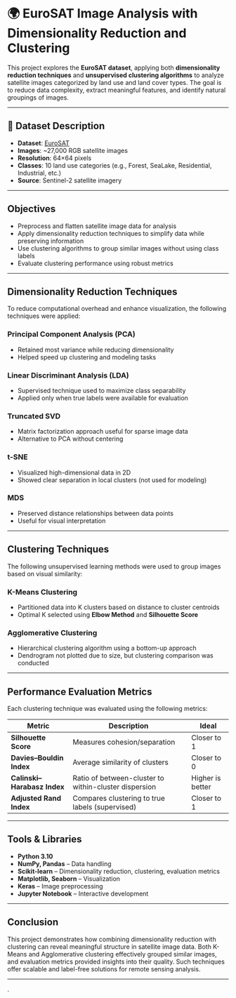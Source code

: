 # 🌍 EuroSAT Image Analysis with Dimensionality Reduction and Clustering

This project explores the **EuroSAT dataset**, applying both **dimensionality reduction techniques** and **unsupervised clustering algorithms** to analyze satellite images categorized by land use and land cover types. The goal is to reduce data complexity, extract meaningful features, and identify natural groupings of images.

---

## 📁 Dataset Description

- **Dataset**: [EuroSAT](https://zenodo.org/record/7711810)
- **Images**: ~27,000 RGB satellite images
- **Resolution**: 64×64 pixels
- **Classes**: 10 land use categories (e.g., Forest, SeaLake, Residential, Industrial, etc.)
- **Source**: Sentinel-2 satellite imagery

---

##  Objectives

- Preprocess and flatten satellite image data for analysis
- Apply dimensionality reduction techniques to simplify data while preserving information
- Use clustering algorithms to group similar images without using class labels
- Evaluate clustering performance using robust metrics

---

##  Dimensionality Reduction Techniques

To reduce computational overhead and enhance visualization, the following techniques were applied:

###  Principal Component Analysis (PCA)
- Retained most variance while reducing dimensionality
- Helped speed up clustering and modeling tasks

###  Linear Discriminant Analysis (LDA)
- Supervised technique used to maximize class separability
- Applied only when true labels were available for evaluation

###  Truncated SVD
- Matrix factorization approach useful for sparse image data
- Alternative to PCA without centering

###  t-SNE
- Visualized high-dimensional data in 2D
- Showed clear separation in local clusters (not used for modeling)

###  MDS
- Preserved distance relationships between data points
- Useful for visual interpretation

---

##  Clustering Techniques

The following unsupervised learning methods were used to group images based on visual similarity:

###  K-Means Clustering
- Partitioned data into K clusters based on distance to cluster centroids
- Optimal K selected using **Elbow Method** and **Silhouette Score**

###  Agglomerative Clustering
- Hierarchical clustering algorithm using a bottom-up approach
- Dendrogram not plotted due to size, but clustering comparison was conducted

---

##  Performance Evaluation Metrics

Each clustering technique was evaluated using the following metrics:

| Metric | Description | Ideal |
|--------|-------------|-------|
| **Silhouette Score** | Measures cohesion/separation | Closer to 1 |
| **Davies–Bouldin Index** | Average similarity of clusters | Closer to 0 |
| **Calinski–Harabasz Index** | Ratio of between-cluster to within-cluster dispersion | Higher is better |
| **Adjusted Rand Index** | Compares clustering to true labels (supervised) | Closer to 1 |

---

##  Tools & Libraries

- **Python 3.10**
- **NumPy, Pandas** – Data handling
- **Scikit-learn** – Dimensionality reduction, clustering, evaluation metrics
- **Matplotlib, Seaborn** – Visualization
- **Keras** – Image preprocessing
- **Jupyter Notebook** – Interactive development

---

##  Conclusion

This project demonstrates how combining dimensionality reduction with clustering can reveal meaningful structure in satellite image data. Both K-Means and Agglomerative clustering effectively grouped similar images, and evaluation metrics provided insights into their quality. Such techniques offer scalable and label-free solutions for remote sensing analysis.

---
.

